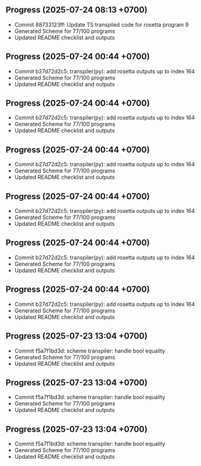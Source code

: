 ## Progress (2025-07-24 08:13 +0700)
- Commit 88733123ff: Update TS transpiled code for rosetta program 9
- Generated Scheme for 77/100 programs
- Updated README checklist and outputs

## Progress (2025-07-24 00:44 +0700)
- Commit b27d72d2c5: transpiler(py): add rosetta outputs up to index 164
- Generated Scheme for 77/100 programs
- Updated README checklist and outputs

## Progress (2025-07-24 00:44 +0700)
- Commit b27d72d2c5: transpiler(py): add rosetta outputs up to index 164
- Generated Scheme for 77/100 programs
- Updated README checklist and outputs

## Progress (2025-07-24 00:44 +0700)
- Commit b27d72d2c5: transpiler(py): add rosetta outputs up to index 164
- Generated Scheme for 77/100 programs
- Updated README checklist and outputs

## Progress (2025-07-24 00:44 +0700)
- Commit b27d72d2c5: transpiler(py): add rosetta outputs up to index 164
- Generated Scheme for 77/100 programs
- Updated README checklist and outputs

## Progress (2025-07-24 00:44 +0700)
- Commit b27d72d2c5: transpiler(py): add rosetta outputs up to index 164
- Generated Scheme for 77/100 programs
- Updated README checklist and outputs

## Progress (2025-07-24 00:44 +0700)
- Commit b27d72d2c5: transpiler(py): add rosetta outputs up to index 164
- Generated Scheme for 77/100 programs
- Updated README checklist and outputs

## Progress (2025-07-23 13:04 +0700)
- Commit f5a7f1bd3d: scheme transpiler: handle bool equality
- Generated Scheme for 77/100 programs
- Updated README checklist and outputs

## Progress (2025-07-23 13:04 +0700)
- Commit f5a7f1bd3d: scheme transpiler: handle bool equality
- Generated Scheme for 77/100 programs
- Updated README checklist and outputs

## Progress (2025-07-23 13:04 +0700)
- Commit f5a7f1bd3d: scheme transpiler: handle bool equality
- Generated Scheme for 77/100 programs
- Updated README checklist and outputs

